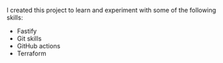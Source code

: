 I created this project to learn and experiment with some of the following skills:
- Fastify
- Git skills
- GitHub actions
- Terraform